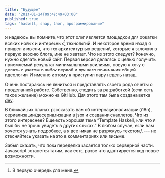 ```yaml
---
title: "Будущее"
date: "2013-01-24T09:49:49+03:00"
published: true
tags: "haskell, snap, блог, программирование"
---
```


Я надеюсь, вы помните, что этот блог является площадкой для обкатки всяких новых и интересных[^1] технологий.
И некоторое время назад я пришел к мысли, что тех архитектурных решений, которые я заложил в первую версию блога,
мне не хватает. Что из этого следует? Конечно, нужно сделать новый сайт. Первая версия делалась с целью получить
приемлемый результат минимальными усилиями, новую я хочу с делать с учетом ошибок первой и лучшего понимания общей
идеологии. И именно к этому я приступил пару недель назад.

Очень постараюсь не лениться и представлять своего рода отчеты о проделанной работе. Собственно, следить за разработкой
(если есть такое желание) можно на GitHub. Для этого там была создана ветка
[dev](https://github.com/dikmax/haskell-blog/tree/dev).

В ближайших планах рассказать вам об интернационализации (i18n), сериализации/десериализации в json и создании
снаплетов. Что из этого интереснее? Еще есть хорошая тема “Template Haskell, или что я был бы не прочь увидеть в
других языках.” В любом случае, если вам хочется узнать подробнее, а я все никак не разрожусь текстом,\ --- не
стесняйтесь указать на это в комментариях или письме.

Забыл сказать, что пока переделка касается только серверной части. Javascript останется таким, как есть, разве
что адаптируется под новые возможности.

[^1]: В первую очередь для меня.
